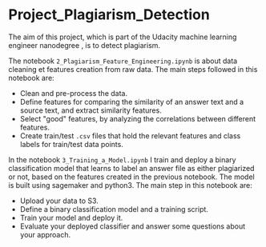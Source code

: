 # Project_Plagiarism_Detection

The aim of this project, which is part of the Udacity  machine learning engineer nanodegree , is to detect plagiarism.

The notebook `2_Plagiarism_Feature_Engineering.ipynb` is about data cleaning et features creation from raw data.
The main steps followed in this notebook are:

* Clean and pre-process the data.
* Define features for comparing the similarity of an answer text and a source text, and extract similarity features.
* Select "good" features, by analyzing the correlations between different features.
* Create train/test `.csv` files that hold the relevant features and class labels for train/test data points.

In the notebook `3_Training_a_Model.ipynb` I train and deploy a binary classification model that learns to label an answer file as either plagiarized or not, based on the features created in the previous notebook.
The model is built using sagemaker and python3.
The main step in this notebook are:

* Upload your data to S3.
* Define a binary classification model and a training script.
* Train your model and deploy it.
* Evaluate your deployed classifier and answer some questions about your approach.

